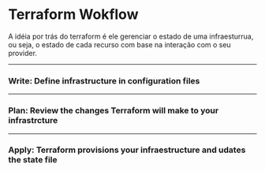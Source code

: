 # Terraform Wokflow

A idéia por trás do terraform é ele gerenciar o estado de uma infraesturrua, ou seja, o estado de cada recurso com base na interação com o seu provider.

***

### **Write:** Define infrastructure in configuration files

***

### **Plan:** Review the changes Terraform will make to your infrastrcture

***

### **Apply:** Terraform provisions your infraestructure and udates the state file
